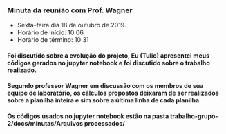 ### Minuta da reunião com Prof. Wagner

- Sexta-feira dia 18 de outubro de 2019.
- Horário de início: 10:06
- Horário de término: 10:31

#### Foi discutido sobre a evolução do projeto, Eu (Tulio) apresentei meus códigos gerados no jupyter notebook e foi discutido sobre o trabalho realizado.
#### Segundo professor Wagner em discussão com os membros de sua equipe de laboratório, os cálculos propostos deixaram de ser realizados sobre a planilha inteira e sim sobre a última linha de cada planilha. 
#### Os códigos usados no jupyter notebook estão na pasta trabalho-grupo-2/docs/minutas/Arquivos processados/
